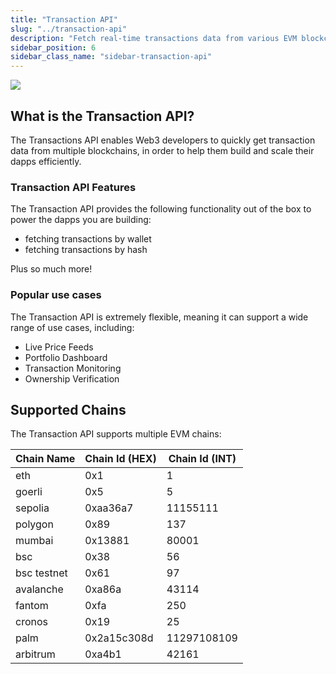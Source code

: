 ```yaml
---
title: "Transaction API"
slug: "../transaction-api"
description: "Fetch real-time transactions data from various EVM blockchains into your applications with Moralis’s powerful cross-chain Transaction API, providing seamless all existing transactions and their detailed logs."
sidebar_position: 6
sidebar_class_name: "sidebar-transaction-api"
---
```


![](/img/content/a9de9d2-image.webp)

## What is the Transaction API?

The Transactions API enables Web3 developers to quickly get transaction data from multiple blockchains, in order to help them build and scale their dapps efficiently.

### Transaction API Features

The Transaction API provides the following functionality out of the box to power the dapps you are building:

- fetching transactions by wallet
- fetching transactions by hash

Plus so much more!

### Popular use cases

The Transaction API is extremely flexible, meaning it can support a wide range of use cases, including:

- Live Price Feeds
- Portfolio Dashboard
- Transaction Monitoring
- Ownership Verification

## Supported Chains

The Transaction API supports multiple EVM chains:

| Chain Name        | Chain Id (HEX) | Chain Id (INT) |
| ----------------- | -------------- | -------------- |
| eth               | 0x1            | 1              |
| goerli            | 0x5            | 5              |
| sepolia           | 0xaa36a7       | 11155111       |
| polygon           | 0x89           | 137            |
| mumbai            | 0x13881        | 80001          |
| bsc               | 0x38           | 56             |
| bsc testnet       | 0x61           | 97             |
| avalanche         | 0xa86a         | 43114          |
| fantom            | 0xfa           | 250            |
| cronos            | 0x19           | 25             |
| palm              | 0x2a15c308d    | 11297108109    |
| arbitrum          | 0xa4b1         | 42161          |
